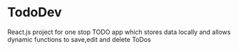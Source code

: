 # TodoDev
React.js project for one stop TODO app which stores data locally and allows dynamic functions to save,edit and delete ToDos 
